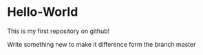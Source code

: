 # Hello-World
This is my first repository on github!

Write something new to make it difference form the branch master
